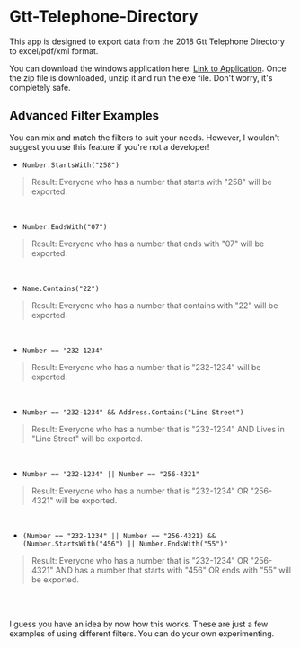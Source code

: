 # Gtt-Telephone-Directory

This app is designed to export data from the 2018 Gtt Telephone Directory to excel/pdf/xml format. 

You can download the windows application here: [Link to Application](http://google.com). Once the zip file is downloaded, unzip it and run the exe file. Don't worry, it's completely safe.


## Advanced Filter Examples

You can mix and match the filters to suit your needs. However, I wouldn't suggest you use this feature if you're not a developer!

- ```Number.StartsWith("258")```
> Result: Everyone who has a number that starts with "258" will be exported.
<br />

- ```Number.EndsWith("07")```
> Result: Everyone who has a number that ends with "07" will be exported.
<br />

- ```Name.Contains("22")```
> Result: Everyone who has a number that contains with "22" will be exported.
<br />

- ```Number == "232-1234"```
> Result: Everyone who has a number that is "232-1234" will be exported.
<br />

- ```Number == "232-1234" && Address.Contains("Line Street")```
> Result: Everyone who has a number that is "232-1234" AND Lives in "Line Street" will be exported.
<br />

- ```Number == "232-1234" || Number == "256-4321"```
> Result: Everyone who has a number that is "232-1234" OR "256-4321" will be exported.
<br />

- ```(Number == "232-1234" || Number == "256-4321) && (Number.StartsWith("456") || Number.EndsWith("55")"```
> Result: Everyone who has a number that is "232-1234" OR "256-4321"   AND   has a number that starts with "456" OR ends with "55" will be exported.
<br />
<br />

I guess you have an idea by now how this works. These are just a few examples of using different filters. You can do your own experimenting.

